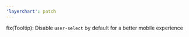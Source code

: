 ```yaml
---
'layerchart': patch
---
```


fix(Tooltip): Disable `user-select` by default for a better mobile experience

